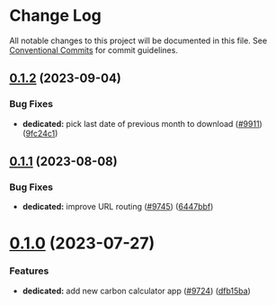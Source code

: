 # Change Log

All notable changes to this project will be documented in this file.
See [Conventional Commits](https://conventionalcommits.org) for commit guidelines.

## [0.1.2](https://github.com/ovh/manager/compare/@ovh-ux/manager-carbon-calculator@0.1.1...@ovh-ux/manager-carbon-calculator@0.1.2) (2023-09-04)


### Bug Fixes

* **dedicated:** pick last date of previous month to download ([#9911](https://github.com/ovh/manager/issues/9911)) ([9fc24c1](https://github.com/ovh/manager/commit/9fc24c108a9762848e839f3e53b93fd0eca2e3e6))





## [0.1.1](https://github.com/ovh/manager/compare/@ovh-ux/manager-carbon-calculator@0.1.0...@ovh-ux/manager-carbon-calculator@0.1.1) (2023-08-08)


### Bug Fixes

* **dedicated:** improve URL routing ([#9745](https://github.com/ovh/manager/issues/9745)) ([6447bbf](https://github.com/ovh/manager/commit/6447bbf7b4adf5446d388e139efa8c0e75aae7cf))





# [0.1.0](https://github.com/ovh/manager/compare/@ovh-ux/manager-carbon-calculator@0.0.0...@ovh-ux/manager-carbon-calculator@0.1.0) (2023-07-27)


### Features

* **dedicated:** add new carbon calculator app ([#9724](https://github.com/ovh/manager/issues/9724)) ([dfb15ba](https://github.com/ovh/manager/commit/dfb15ba88a2b678d2e4a91654360a47823d8cfb4))
